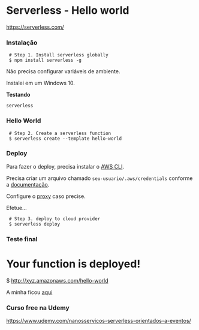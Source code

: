 # Serverless - Hello world

https://serverless.com/


### Instalação

     # Step 1. Install serverless globally
     $ npm install serverless -g

Não precisa configurar variáveis de ambiente.

Instalei em um Windows 10.

__Testando__

    serverless

### Hello World

     # Step 2. Create a serverless function
     $ serverless create --template hello-world

### Deploy

Para fazer o deploy, precisa instalar o [AWS CLI](https://docs.aws.amazon.com/cli/).

Precisa criar um arquivo chamado `seu-usuario/.aws/credentials` conforme a [documentação](https://docs.aws.amazon.com/pt_br/cli/latest/userguide/cli-configure-files.html).


Configure o [proxy](configurando-o-proxy.md) caso precise.

Efetue...

     # Step 3. deploy to cloud provider
     $ serverless deploy

### Teste final

   # Your function is deployed!
   $ http://xyz.amazonaws.com/hello-world

A minha ficou [aqui](https://wavwtms5c8.execute-api.us-east-1.amazonaws.com/dev/hello-world) 


### Curso free na Udemy

https://www.udemy.com/nanosservicos-serverless-orientados-a-eventos/
